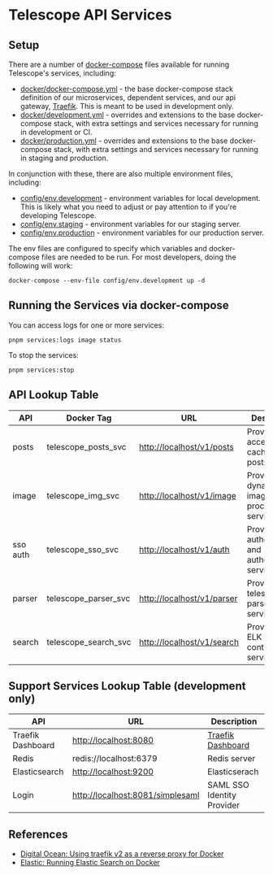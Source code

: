 # Telescope API Services

## Setup

There are a number of [docker-compose](https://docs.docker.com/compose/) files available for running Telescope's services, including:

- [docker/docker-compose.yml](../../../../docker/docker-compose.yml) - the base docker-compose stack
  definition of our microservices, dependent services, and our api gateway, [Traefik](https://traefik.io). This is meant to be used in development only.
- [docker/development.yml](../../../../docker/development.yml) - overrides and extensions to the base docker-compose
  stack, with extra settings and services necessary for running in development or CI.
- [docker/production.yml](../../../../docker/production.yml) - overrides and extensions to the base docker-compose
  stack, with extra settings and services necessary for running in staging and production.

In conjunction with these, there are also multiple environment files, including:

- [config/env.development](../../../../config/env.development) - environment variables for local development. This
  is likely what you need to adjust or pay attention to if you're developing Telescope.
- [config/env.staging](../../../../config/env.staging) - environment variables for our staging server.
- [config/env.production](../../../../config/env.production) - environment variables for our production server.

The env files are configured to specify which variables and docker-compose files are needed to be run.
For most developers, doing the following will work:

```
docker-compose --env-file config/env.development up -d
```

## Running the Services via docker-compose

You can access logs for one or more services:

```
pnpm services:logs image status
```

To stop the services:

```
pnpm services:stop
```

## API Lookup Table

| API      | Docker Tag           | URL                          | Description                                       |
| -------- | -------------------- | ---------------------------- | ------------------------------------------------- |
| posts    | telescope_posts_svc  | <http://localhost/v1/posts>  | Provides access to cached user posts              |
| image    | telescope_img_svc    | <http://localhost/v1/image>  | Provides a dynamic image processing service       |
| sso auth | telescope_sso_svc    | <http://localhost/v1/auth>   | Provides authentication and authorization service |
| parser   | telescope_parser_svc | <http://localhost/v1/parser> | Provides telescope's parser services              |
| search   | telescope_search_svc | <http://localhost/v1/search> | Provides an ELK query controller service          |

## Support Services Lookup Table (development only)

| API               | URL                                | Description                                                               |
| ----------------- | ---------------------------------- | ------------------------------------------------------------------------- |
| Traefik Dashboard | <http://localhost:8080>            | [Traefik Dashboard](https://doc.traefik.io/traefik/operations/dashboard/) |
| Redis             | redis://localhost:6379             | Redis server                                                              |
| Elasticsearch     | <http://localhost:9200>            | Elasticserach                                                             |
| Login             | <http://localhost:8081/simplesaml> | SAML SSO Identity Provider                                                |

## References

- [Digital Ocean: Using traefik v2 as a reverse proxy for Docker](https://www.digitalocean.com/community/tutorials/how-to-use-traefik-v2-as-a-reverse-proxy-for-docker-containers-on-ubuntu-20-04)
- [Elastic: Running Elastic Search on Docker](https://www.elastic.co/guide/en/elastic-stack-get-started/master/get-started-docker.html)
